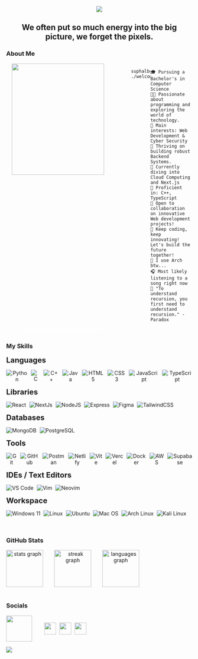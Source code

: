 <!-- Main Top PC GIF -->

<div style="display: flex; justify-content: center;">
    <img src="https://user-images.githubusercontent.com/74038190/225813708-98b745f2-7d22-48cf-9150-083f1b00d6c9.gif" height="auto" width="auto" />
</div>

<div align="center">

## We often put so much energy into the big picture, we forget the pixels.

</div>

<!-- About ME -->

### About Me

<div class="about-main" style="display: flex;">
    <div align="left" style="display: flex; margin: 0px 70px 0px 15px; box-shadow: 10px 10px 13px -3px rgba(255,255,255,0.5);" class="about-left">
        <img align="left" src="https://i.giphy.com/media/v1.Y2lkPTc5MGI3NjExcGQ1N2ltOXo5dWYxZ3RsZXp0Z2k4bXppNGJuZjFsdnd6eHFpc2JncSZlcD12MV9pbnRlcm5hbF9naWZfYnlfaWQmY3Q9Zw/2xu5zpSV3oqKcCSZ49/giphy.gif" height="300" width="250">
    </div>
    <!-- <div style="display: flex; flex-direction: column; font-size: 12px; font-family: 'JetBrains Mono';" class="about-right">
        <div>
        <img src="https://user-images.githubusercontent.com/18350557/176309783-0785949b-9127-417c-8b55-ab5a4333674e.gif" alt="Typing SVG" height="40"/>
        <img src="https://readme-typing-svg.herokuapp.com?font=jetbrains+Mono&weight=500&size=25&duration=2500&pause=1500&color=82D7D8&background=FFFFFF00&vCenter=true&width=435&lines=Oi%2C+World!+I'm+Suphal+Bochkar;Hearty+welcome" alt="Typing SVG" />
    </div> -->
        
```console
suphalbochkar@github:~$ ./welcome.sh
```

```text
🎓 Pursuing a Bachelor's in Computer Science
👨‍💻 Passionate about programming and exploring the world of technology.
🔎 Main interests: Web Development & Cyber Security
🔭 Thriving on building robust Backend Systems.
🌱 Currently diving into Cloud Computing and Next.js
🌟 Proficient in: C++, TypeScript
💼 Open to collaboration on innovative Web development projects!
🚩 Keep coding, keep innovating! Let's build the future together!
🐧 I use Arch btw...
🎧 Most likely listening to a song right now
🔄 "To understand recursion, you first need to understand recursion." - Paradox
```

</div>
</div>

<br>

### My Skills

<div style="display: flex;">
  <!-- <img src="https://i.giphy.com/media/v1.Y2lkPTc5MGI3NjExbXc5NXVybHk0MWRweTdkaDZjbGlkanRyMmllbXRhbmY5YjR2Y3A2YyZlcD12MV9pbnRlcm5hbF9naWZfYnlfaWQmY3Q9Zw/wdd8xRbJIHciBLor9b/giphy.gif" style="margin-right: 20px;" height="200" width="200"> -->
  <div style="display: flex; flex-direction: column;">
    <b style="display: inline; font-size: 20px; margin-bottom: 0px;">Languages</b>
    <p align="center" style="display: flex; gap: 9px">
      <img src="https://ziadoua.github.io/m3-Markdown-Badges/badges/Python/python2.svg" alt="Python" />
      <img src="https://ziadoua.github.io/m3-Markdown-Badges/badges/C/c2.svg" alt="C" />
      <img src="https://ziadoua.github.io/m3-Markdown-Badges/badges/C++/c++2.svg" alt="C++" />
      <img src="https://ziadoua.github.io/m3-Markdown-Badges/badges/Java/java2.svg" alt="Java" />
      <img src="https://ziadoua.github.io/m3-Markdown-Badges/badges/HTML/html2.svg" alt="HTML5" />
      <img src="https://ziadoua.github.io/m3-Markdown-Badges/badges/CSS/css2.svg" alt="CSS3" />
      <img src="https://ziadoua.github.io/m3-Markdown-Badges/badges/Javascript/javascript2.svg" alt="JavaScript" />
      <img src="https://ziadoua.github.io/m3-Markdown-Badges/badges/TypeScript/typescript2.svg" alt="TypeScript" />
    </p>
    <b style="display: inline; font-size: 20px; margin-bottom: 0px;">Libraries</b>
    <p align="center" style="display: flex; gap: 9px">
      <img src="https://ziadoua.github.io/m3-Markdown-Badges/badges/React/react2.svg" alt="React" />
      <img src="https://ziadoua.github.io/m3-Markdown-Badges/badges/NextJS/nextjs2.svg" alt="NextJs" />
      <img src="https://ziadoua.github.io/m3-Markdown-Badges/badges/NodeJS/nodejs2.svg" alt="NodeJS" />
      <img src="https://ziadoua.github.io/m3-Markdown-Badges/badges/Express/express2.svg" alt="Express" />
      <img src="https://ziadoua.github.io/m3-Markdown-Badges/badges/Figma/figma2.svg" alt="Figma" />
      <img src="https://ziadoua.github.io/m3-Markdown-Badges/badges/TailwindCSS/tailwindcss2.svg" alt="TailwindCSS" />
    </p>
    <b style="display: inline; font-size: 20px; margin-bottom: 0px;">Databases</b>
    <p align="center" style="display: flex; gap: 9px">
      <img src="https://ziadoua.github.io/m3-Markdown-Badges/badges/MongoDB/mongodb2.svg" alt="MongoDB" />
      <img src="https://ziadoua.github.io/m3-Markdown-Badges/badges/PostgreSQL/postgresql2.svg" alt="PostgreSQL" />
    </p>
    <b style="display: inline; font-size: 20px; margin-bottom: 0px;">Tools</b>
    <p align="center" style="display: flex; gap: 9px">
      <!-- Version Control -->
      <img src="https://ziadoua.github.io/m3-Markdown-Badges/badges/Git/git2.svg" alt="Git" />
      <img src="https://ziadoua.github.io/m3-Markdown-Badges/badges/Github/github2.svg" alt="GitHub"   />
      <!-- API Testing & Development -->
      <img src="https://ziadoua.github.io/m3-Markdown-Badges/badges/Postman/postman2.svg" alt="Postman"   />
      <!-- Deployment & Hosting -->
      <img src="https://ziadoua.github.io/m3-Markdown-Badges/badges/Netlify/netlify2.svg" alt="Netlify"   />
      <img src="https://ziadoua.github.io/m3-Markdown-Badges/badges/ViteJS/vitejs2.svg" alt="Vite" />
      <img src="https://ziadoua.github.io/m3-Markdown-Badges/badges/Vercel/vercel2.svg" alt="Vercel"  />
      <!-- Containerization & Cloud Services -->
      <img src="https://ziadoua.github.io/m3-Markdown-Badges/badges/Docker/docker2.svg" alt="Docker" />
      <img src="https://ziadoua.github.io/m3-Markdown-Badges/badges/AWS/aws2.svg" alt="AWS"  />
      <!-- Database & Authentication -->
      <img src="https://ziadoua.github.io/m3-Markdown-Badges/badges/Supabase/supabase2.svg" alt="Supabase" />
    </p>
    <b style="display: inline; font-size: 20px; margin-bottom: 0px;">IDEs / Text Editors</b>
    <p align="center" style="display: flex; gap: 9px">
      <img src="https://ziadoua.github.io/m3-Markdown-Badges/badges/VisualStudioCode/visualstudiocode2.svg" alt="VS Code">
      <img src="https://ziadoua.github.io/m3-Markdown-Badges/badges/Vim/vim2.svg" alt="Vim" />
      <img src="https://ziadoua.github.io/m3-Markdown-Badges/badges/Neovim/neovim2.svg" alt="Neovim" />
    </p>
    <b style="display: inline; font-size: 20px; margin-bottom: 0px;">Workspace</b>
    <p align="center" style="display: flex; gap: 9px; flex-wrap: wrap;">
      <img src="https://ziadoua.github.io/m3-Markdown-Badges/badges/Windows/windows2.svg" alt="Windows 11">
      <img src="https://ziadoua.github.io/m3-Markdown-Badges/badges/Linux/linux2.svg" alt="Linux" />
      <img src="https://ziadoua.github.io/m3-Markdown-Badges/badges/Ubuntu/ubuntu2.svg" alt="Ubuntu">
      <img src="https://ziadoua.github.io/m3-Markdown-Badges/badges/macOS/macos2.svg" alt="Mac OS">
      <img src="https://ziadoua.github.io/m3-Markdown-Badges/badges/Arch/arch2.svg" alt="Arch Linux">
      <img src="https://ziadoua.github.io/m3-Markdown-Badges/badges/KaliLinux/kalilinux2.svg" alt="Kali Linux">
    </p>
  </div>
</div>

<br>

### GitHub Stats

<div align="center" style="display: flex; gap: 30px; align-items: center">
  <img src="https://github-readme-stats.vercel.app/api?username=suphalbochkar&hide_title=true&hide_rank=false&show_icons=true&include_all_commits=true&count_private=true&disable_animations=false&theme=tokyonight&locale=en&hide_border=false&order=1" height="100" alt="stats graph"  />
  <img src="https://streak-stats.demolab.com?user=suphalbochkar&locale=en&mode=daily&theme=tokyonight&hide_border=false&border_radius=5&order=3" height="100" alt="streak graph"  />
  <img src="https://github-readme-stats.vercel.app/api/top-langs?username=suphalbochkar&locale=en&hide_title=true&layout=compact&card_width=320&langs_count=6&theme=tokyonight&hide_border=false&order=2&custom_title=Languages" height="100" alt="languages graph"  />
</div>

<br>

### Socials

<div style="display: flex; gap: 30px; align-items: center">
    <img align="left" src="https://user-images.githubusercontent.com/74038190/226127913-88de86d3-8437-45b9-a3b6-e746b47f655a.gif" width="70" style>
    <div align="left center" style="display: flex; gap: 9px; align-items: center;">
      <picture> 
        <source media="(prefers-color-scheme: dark)" srcset="https://raw.githubusercontent.com/danielcranney/readme-generator/main/public/icons/socials/linkedin-dark.svg" /> 
        <source media="(prefers-color-scheme: light)" srcset="https://raw.githubusercontent.com/danielcranney/readme-generator/main/public/icons/socials/linkedin.svg" /> 
        <img src="https://raw.githubusercontent.com/danielcranney/readme-generator/main/public/icons/socials/linkedin.svg" width="32" height="32" /> 
      </picture> 
      <picture> 
        <source media="(prefers-color-scheme: dark)" srcset="https://raw.githubusercontent.com/danielcranney/readme-generator/main/public/icons/socials/twitter-dark.svg" /> 
        <source media="(prefers-color-scheme: light)" srcset="https://raw.githubusercontent.com/danielcranney/readme-generator/main/public/icons/socials/twitter.svg" /> 
        <img src="https://raw.githubusercontent.com/danielcranney/readme-generator/main/public/icons/socials/twitter.svg" width="32" height="32" /> 
      </picture> 
      <picture> 
        <source media="(prefers-color-scheme: dark)" srcset="https://raw.githubusercontent.com/danielcranney/readme-generator/main/public/icons/socials/instagram-dark.svg" /> 
        <source media="(prefers-color-scheme: light)" srcset="https://raw.githubusercontent.com/danielcranney/readme-generator/main/public/icons/socials/instagram.svg" /> 
        <img src="https://raw.githubusercontent.com/danielcranney/readme-generator/main/public/icons/socials/instagram.svg" width="32" height="32" /> 
      </picture> 
  </div>
</div>

[![](https://visitcount.itsvg.in/api?id=suphalbochkar&icon=0&color=0)](https://visitcount.itsvg.in)
